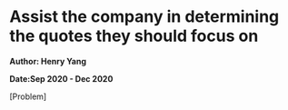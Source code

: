 # Assist the company in determining the quotes they should focus on

**Author: Henry Yang**

**Date:Sep 2020 - Dec 2020**

[Problem]
